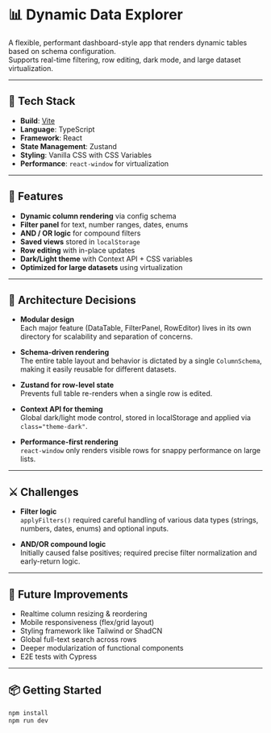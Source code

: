 # 📊 Dynamic Data Explorer

A flexible, performant dashboard-style app that renders dynamic tables based on schema configuration.  
Supports real-time filtering, row editing, dark mode, and large dataset virtualization.

---

## 🧱 Tech Stack

- **Build**: [Vite](https://vitejs.dev/)
- **Language**: TypeScript
- **Framework**: React
- **State Management**: Zustand
- **Styling**: Vanilla CSS with CSS Variables
- **Performance**: `react-window` for virtualization

---

## 🚀 Features

-  **Dynamic column rendering** via config schema
-  **Filter panel** for text, number ranges, dates, enums
-  **AND / OR logic** for compound filters
-  **Saved views** stored in `localStorage`
-  **Row editing** with in-place updates
-  **Dark/Light theme** with Context API + CSS variables
-  **Optimized for large datasets** using virtualization

---

## 🧠 Architecture Decisions

- **Modular design**  
  Each major feature (DataTable, FilterPanel, RowEditor) lives in its own directory for scalability and separation of concerns.

- **Schema-driven rendering**  
  The entire table layout and behavior is dictated by a single `ColumnSchema`, making it easily reusable for different datasets.

- **Zustand for row-level state**  
  Prevents full table re-renders when a single row is edited.

- **Context API for theming**  
  Global dark/light mode control, stored in localStorage and applied via `class="theme-dark"`.

- **Performance-first rendering**  
  `react-window` only renders visible rows for snappy performance on large lists.

---

## ⚔️ Challenges

- **Filter logic**  
  `applyFilters()` required careful handling of various data types (strings, numbers, dates, enums) and optional inputs.

- **AND/OR compound logic**  
  Initially caused false positives; required precise filter normalization and early-return logic.

---

## 🔮 Future Improvements

-  Realtime column resizing & reordering
-  Mobile responsiveness (flex/grid layout)
-  Styling framework like Tailwind or ShadCN
-  Global full-text search across rows
-  Deeper modularization of functional components
-  E2E tests with Cypress

---

## 📦 Getting Started

```bash
npm install
npm run dev